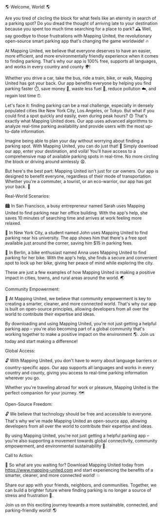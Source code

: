 🌎 Welcome, World! 🌎

Are you tired of circling the block for what feels like an eternity in search of a parking spot? Do you dread the thought of arriving late to your destination because you spent too much time searching for a place to park? 🕰️ Well, say goodbye to those frustrations with Mapping United, the revolutionary open-source smart parking app that's changing the game worldwide! 🔥

At Mapping United, we believe that everyone deserves to have an easier, more efficient, and more environmentally friendly experience when it comes to finding parking. That's why our app is 100% free, supports all languages, and works in every country and county 🌍!

Whether you drive a car, take the bus, ride a train, bike, or walk, Mapping United has got your back. Our app benefits everyone by helping you find parking faster ⏱️, save money 💸, waste less fuel 🚀, reduce pollution ☁️, and regain lost time ⏰.

Let's face it: finding parking can be a real challenge, especially in densely populated cities like New York City, Los Angeles, or Tokyo. But what if you could find a spot quickly and easily, even during peak hours? 😊 That's exactly what Mapping United does. Our app uses advanced algorithms to analyze real-time parking availability and provide users with the most up-to-date information.

Imagine being able to plan your day without worrying about finding a parking spot. With Mapping United, you can do just that! 📅 Simply download our app, enter your destination, and voilà! You'll have access to a comprehensive map of available parking spots in real-time. No more circling the block or driving around aimlessly 😩.

But here's the best part: Mapping United isn't just for car owners. Our app is designed to benefit everyone, regardless of their mode of transportation. Whether you're a commuter, a tourist, or an eco-warrior, our app has got your back. 🌟

Real-World Scenarios:

🏙️ In San Francisco, a busy entrepreneur named Sarah uses Mapping United to find parking near her office building. With the app's help, she saves 10 minutes of searching time and arrives at work feeling more relaxed.

🚌 In New York City, a student named John uses Mapping United to find parking near his university. The app shows him that there's a free spot available just around the corner, saving him $15 in parking fees.

🚂 In Berlin, a bike enthusiast named Anna uses Mapping United to find parking for her bike. With the app's help, she finds a secure and convenient spot to lock up her bike, giving her peace of mind while exploring the city.

These are just a few examples of how Mapping United is making a positive impact in cities, towns, and rural areas around the world. 🌏

Community Empowerment:

🤝 At Mapping United, we believe that community empowerment is key to creating a smarter, cleaner, and more connected world. That's why our app is built on open-source principles, allowing developers from all over the world to contribute their expertise and ideas.

By downloading and using Mapping United, you're not just getting a helpful parking app – you're also becoming part of a global community that's working together to make a positive impact on the environment 🌎. Join us today and start making a difference!

Global Access:

🔓 With Mapping United, you don't have to worry about language barriers or country-specific apps. Our app supports all languages and works in every country and county, giving you access to real-time parking information wherever you go.

Whether you're traveling abroad for work or pleasure, Mapping United is the perfect companion for your journey. 🗺️

Open-Source Freedom:

🔓 We believe that technology should be free and accessible to everyone. That's why we've made Mapping United an open-source app, allowing developers from all over the world to contribute their expertise and ideas.

By using Mapping United, you're not just getting a helpful parking app – you're also supporting a movement towards global connectivity, community empowerment, and environmental sustainability 🌈.

Call to Action:

📲 So what are you waiting for? Download Mapping United today from https://www.mapping-united.com and start experiencing the benefits of a smarter, cleaner, and more connected world! 💥

Share our app with your friends, neighbors, and communities. Together, we can build a brighter future where finding parking is no longer a source of stress and frustration 🌈.

Join us on this exciting journey towards a more sustainable, connected, and parking-friendly world! 🌎
